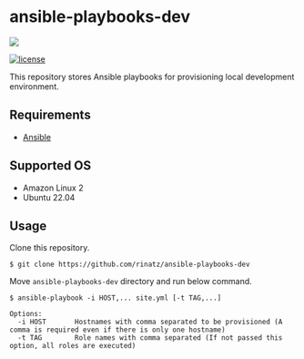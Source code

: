 # ansible-playbooks-dev

![](https://cdn.svgporn.com/logos/ansible.svg)

[![license](https://img.shields.io/badge/LICENSE-MIT-blue.svg)](LICENSE)

This repository stores Ansible playbooks for provisioning local development environment.

## Requirements

- [Ansible]

## Supported OS

- Amazon Linux 2
- Ubuntu 22.04

## Usage

Clone this repository.

```shell
$ git clone https://github.com/rinatz/ansible-playbooks-dev
```

Move `ansible-playbooks-dev` directory and run below command.

```shell
$ ansible-playbook -i HOST,... site.yml [-t TAG,...]

Options:
  -i HOST       Hostnames with comma separated to be provisioned (A comma is required even if there is only one hostname)
  -t TAG        Role names with comma separated (If not passed this option, all roles are executed)
```

[Ansible]: https://docs.ansible.com/ansible/latest/index.html
